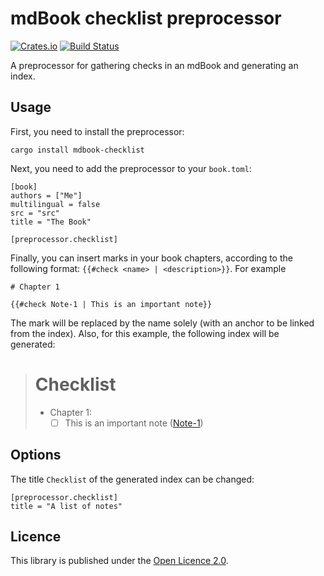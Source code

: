 # mdBook checklist preprocessor

[![Crates.io](https://img.shields.io/crates/v/mdbook-checklist.svg)](https://crates.io/crates/mdbook-checklist)
[![Build Status](https://travis-ci.org/ANSSI-FR/mdbook-checklist.svg?branch=master)](https://https://travis-ci.org/ANSSI-FR/mdbook-checklist)

A preprocessor for gathering checks in an mdBook and generating an index.

## Usage

First, you need to install the preprocessor:

```
cargo install mdbook-checklist
```

Next, you need to add the preprocessor to your `book.toml`:

```
[book]
authors = ["Me"]
multilingual = false
src = "src"
title = "The Book"

[preprocessor.checklist]
```

Finally, you can insert marks in your book chapters, according to the following
format: `{{#check <name> | <description>}}`. For example

```
# Chapter 1

{{#check Note-1 | This is an important note}}
```

The mark will be replaced by the name solely (with an anchor to be linked from
the index). Also, for this example, the following index will be generated:

> # Checklist
> 
>  - Chapter 1:
>    - [ ] This is an important note ([Note-1](README.md#Note-1))


## Options

The title `Checklist` of the generated index can be changed:

```
[preprocessor.checklist]
title = "A list of notes"
```

## Licence

This library is published under the [Open Licence 2.0](LICENCE.md).
